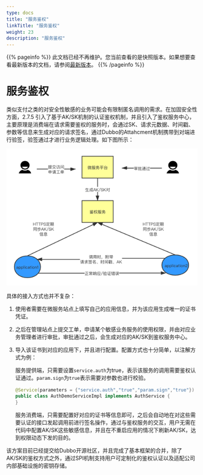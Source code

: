```yaml
---
type: docs
title: "服务鉴权"
linkTitle: "服务鉴权"
weight: 23
description: "服务鉴权"
---
```


{{% pageinfo %}} 此文档已经不再维护。您当前查看的是快照版本。如果想要查看最新版本的文档，请参阅[最新版本](/zh-cn/docs3-v2/java-sdk/advanced-features-and-usage/security/auth/)。
{{% /pageinfo %}}

# 服务鉴权

类似支付之类的对安全性敏感的业务可能会有限制匿名调用的需求。在加固安全性方面，2.7.5 引入了基于AK/SK机制的认证鉴权机制，并且引入了鉴权服务中心，主要原理是消费端在请求需要鉴权的服务时，会通过SK、请求元数据、时间戳、参数等信息来生成对应的请求签名，通过Dubbo的Attahcment机制携带到对端进行验签，验签通过才进行业务逻辑处理。如下图所示：

![](/imgs/docsv2.7/user/examples/auth/auth.png)



具体的接入方式也并不复杂：

1. 使用者需要在微服务站点上填写自己的应用信息，并为该应用生成唯一的证书凭证。

2. 之后在管理站点上提交工单，申请某个敏感业务服务的使用权限，并由对应业务管理者进行审批，审批通过之后，会生成对应的AK/SK到鉴权服务中心。

3. 导入该证书到对应的应用下，并且进行配置。配置方式也十分简单，以注解方式为例：

   服务提供端，只需要设置`service.auth`为true，表示该服务的调用需要鉴权认证通过。`param.sign`为`true`表示需要对参数也进行校验。

   ```java
   @Service(parameters = {"service.auth","true","param.sign","true"})
   public class AuthDemoServiceImpl implements AuthService {
   }

   ```

   服务消费端，只需要配置好对应的证书等信息即可，之后会自动地在对这些需要认证的接口发起调用前进行签名操作，通过与鉴权服务的交互，用户无需在代码中配置AK/SK这些敏感信息，并且在不重启应用的情况下刷新AK/SK，达到权限动态下发的目的。

该方案目前已经提交给Dubbo开源社区，并且完成了基本框架的合并，除了AK/SK的鉴权方式之外，通过SPI机制支持用户可定制化的鉴权认证以及适配公司内部基础设施的密钥存储。
